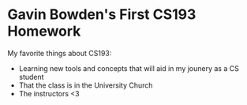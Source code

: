 # Gavin Bowden's First CS193 Homework

My favorite things about CS193:
- Learning new tools and concepts that will aid in my jounery as a CS student
- That the class is in the University Church
- The instructors <3

```

```
